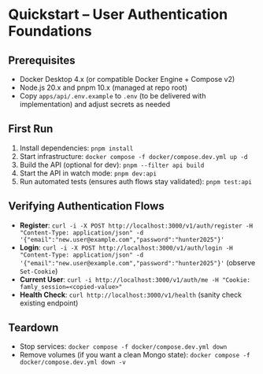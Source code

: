 # Quickstart – User Authentication Foundations

## Prerequisites
- Docker Desktop 4.x (or compatible Docker Engine + Compose v2)  
- Node.js 20.x and pnpm 10.x (managed at repo root)  
- Copy `apps/api/.env.example` to `.env` (to be delivered with implementation) and adjust secrets as needed

## First Run
1. Install dependencies: `pnpm install`  
2. Start infrastructure: `docker compose -f docker/compose.dev.yml up -d`  
3. Build the API (optional for dev): `pnpm --filter api build`  
4. Start the API in watch mode: `pnpm dev:api`  
5. Run automated tests (ensures auth flows stay validated): `pnpm test:api`

## Verifying Authentication Flows
- **Register**: `curl -i -X POST http://localhost:3000/v1/auth/register -H "Content-Type: application/json" -d '{"email":"new.user@example.com","password":"hunter2025"}'`  
- **Login**: `curl -i -X POST http://localhost:3000/v1/auth/login -H "Content-Type: application/json" -d '{"email":"new.user@example.com","password":"hunter2025"}'` (observe `Set-Cookie`)  
- **Current User**: `curl -i http://localhost:3000/v1/auth/me -H "Cookie: famly_session=<copied-value>"`  
- **Health Check**: `curl http://localhost:3000/v1/health` (sanity check existing endpoint)

## Teardown
- Stop services: `docker compose -f docker/compose.dev.yml down`  
- Remove volumes (if you want a clean Mongo state): `docker compose -f docker/compose.dev.yml down -v`
